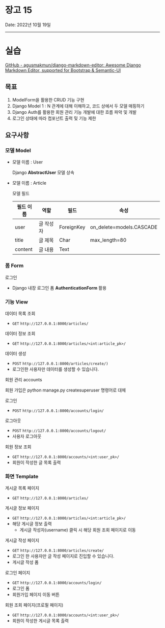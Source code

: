 # 장고 15

Date: 2022년 10월 19일

---

# 실습

[GitHub - agusmakmun/django-markdown-editor: Awesome Django Markdown Editor, supported for Bootstrap & Semantic-UI](https://github.com/agusmakmun/django-markdown-editor)

## 목표

1. ModelForm을 활용한 CRUD 기능 구현
2. Django Model 1 : N 관계에 대해 이해하고, 코드 상에서 두 모델 매핑하기
3. Django Auth를 활용한 회원 관리 기능 개발에 대한 흐름 파악 및 개발
4. 로그인 상태에 따라 컴포넌트 출력 및 기능 제한

## 요구사항

### 모델 Model

- 모델 이름 : User
  
    Django **AbstractUser** 모델 상속
    
- 모델 이름 : Article
  
    모델 필드
    
    | 필드 이름 | 역할 | 필드 | 속성 |
    | --- | --- | --- | --- |
    | user | 글 작성자 | ForeignKey | on_delete=models.CASCADE |
    | title | 글 제목 | Char | max_length=80 |
    | content | 글 내용 | Text |  |

### **폼 Form**

로그인

- Django 내장 로그인 폼 **AuthenticationForm** 활용

### 기능 View

데이터 목록 조회

- `GET` `http://127.0.0.1:8000/articles/`

데이터 정보 조회

- `GET` `http://127.0.0.1:8000/articles/<int:article_pk>/`

데이터 생성

- `POST` `http://127.0.0.1:8000/articles/create/)`
- 로그인한 사용자만 데이터를 생성할 수 있습니다.

회원 관리 accounts

회원 가입은 python manage.py createsuperuser 명령어로 대체

로그인

- `POST` `http://127.0.0.1:8000/accounts/login/`

로그아웃

- `POST` `http://127.0.0.1:8000/accounts/logout/`
- 사용자 로그아웃

회원 정보 조회

- `GET` `http://127.0.0.1:8000/accounts/<int:user_pk>/`
- 회원이 작성한 글 목록 출력

### 화면 Template

게시글 목록 페이지

- `GET` `http://127.0.0.1:8000/articles/`

게시글 정보 페이지

- `GET` `http://127.0.0.1:8000/articles/<int:article_pk>/`
- 해당 게시글 정보 출력
    - 게시글 작성자(username) 클릭 시 해당 회원 조회 페이지로 이동

게시글 작성 페이지

- `GET` `http://127.0.0.1:8000/articles/create/`
- 로그인 한 사용자만 글 작성 페이지로 진입할 수 있습니다.
- 게시글 작성 폼

로그인 페이지

- `GET` `http://127.0.0.1:8000/accounts/login/`
- 로그인 폼
- 회원가입 페이지 이동 버튼

회원 조회 페이지(프로필 페이지)

- `GET` `http://127.0.0.1:8000/accounts/<int:user_pk>/`
- 회원이 작성한 게시글 목록 출력